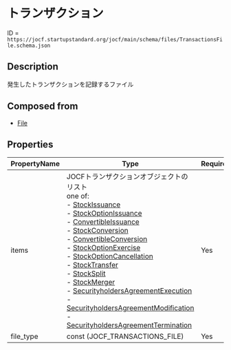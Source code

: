 # トランザクション

ID = `https://jocf.startupstandard.org/jocf/main/schema/files/TransactionsFile.schema.json`

## Description
発生したトランザクションを記録するファイル

## Composed from
- [File](../types/File.schema.json)

## Properties

| PropertyName | Type | Required |
|-------------|------|----------|
| items | JOCFトランザクションオブジェクトのリスト <br> one of: <br> - [StockIssuance](../objects/transactions/issuance/StockIssuance.schema.json)<br> - [StockOptionIssuance](../objects/transactions/issuance/StockOptionIssuance.schema.json)<br> - [ConvertibleIssuance](../objects/transactions/issuance/ConvertibleIssuance.schema.json)<br> - [StockConversion](../objects/transactions/conversion/StockConversion.schema.json)<br> - [ConvertibleConversion](../objects/transactions/conversion/ConvertibleConversion.schema.json)<br> - [StockOptionExercise](../objects/transactions/exercise/StockOptionExercise.schema.json)<br> - [StockOptionCancellation](../objects/transactions/cancellation/StockOptionCancellation.schema.json)<br> - [StockTransfer](../objects/transactions/transfer/StockTransfer.schema.json)<br> - [StockSplit](../objects/transactions/split/StockSplit.schema.json)<br> - [StockMerger](../objects/transactions/merger/StockMerger.schema.json)<br> - [SecurityholdersAgreementExecution](../objects/transactions/agreement/SecurityholdersAgreementExecution.schema.json)<br> - [SecurityholdersAgreementModification](../objects/transactions/agreement/SecurityholdersAgreementModification.schema.json)<br> - [SecurityholdersAgreementTermination](../objects/transactions/agreement/SecurityholdersAgreementTermination.schema.json) | Yes |
| file_type | const (JOCF_TRANSACTIONS_FILE) | Yes |